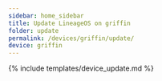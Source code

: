 ```yaml
---
sidebar: home_sidebar
title: Update LineageOS on griffin
folder: update
permalink: /devices/griffin/update/
device: griffin
---
```

{% include templates/device_update.md %}
